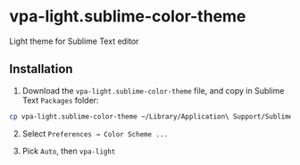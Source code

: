 # vpa-light.sublime-color-theme

Light theme for Sublime Text editor

## Installation

1. Download the `vpa-light.sublime-color-theme` file, and copy in Sublime Text `Packages` folder:

```bash
cp vpa-light.sublime-color-theme ~/Library/Application\ Support/Sublime\ Text/Packages/
```

2. Select `Preferences → Color Scheme ...`

3. Pick `Auto`, then `vpa-light`
